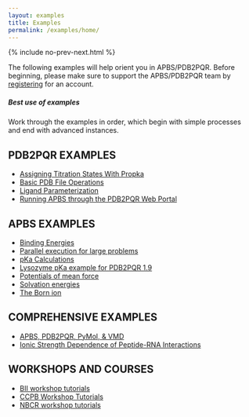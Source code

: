 ```yaml
---
layout: examples
title: Examples
permalink: /examples/home/
---
```



{% include no-prev-next.html %}



The following examples will help orient you in APBS/PDB2PQR.
Before beginning, please make sure to support the APBS/PDB2PQR team by [registering](https://docs.google.com/forms/d/1CsftV09vLGIxeMHwevGy8SDVYKoihs8EWLNjsbjxIRw/viewform) for an account.

<div class="note">
	<h5>Best use of examples</h5>
	<p>Work through the examples in order, which begin with simple processes and end with advanced instances.</p>
</div>



## PDB2PQR EXAMPLES
- <a href="{{site.baseurl}}/examples/assigning_titration_states_with_propka/">Assigning Titration States With Propka</a>
- <a href="{{site.baseurl}}/examples/basic_pdb_file_operations/">Basic PDB File Operations</a>
- <a href="{{site.baseurl}}/examples/ligand_parameterization/">Ligand Parameterization</a>
- <a href="{{site.baseurl}}/examples/running_apbs_through_pdb2pqr_web_portal/">Running APBS through the PDB2PQR Web Portal</a>



## APBS EXAMPLES
- <a href="{{site.baseurl}}/examples/binding_energies/">Binding Energies</a>
- <a href="{{site.baseurl}}/examples/Parallel_execution_for_large_problems/">Parallel execution for large problems</a>
- <a href="{{site.baseurl}}/examples/pKa_Calculations/">pKa Calculations</a>
- <a href="{{site.baseurl}}/examples/Lysozyme_pKa_example/">Lysozyme pKa example for PDB2PQR 1.9</a>
- <a href="{{site.baseurl}}/examples/Potentials_of_mean_force/">Potentials of mean force</a>
- <a href="{{site.baseurl}}/examples/Solvation_energies/">Solvation energies</a>
- <a href="{{site.baseurl}}/examples/The_Born_ion/">The Born ion</a>




## COMPREHENSIVE EXAMPLES
- <a href="{{site.baseurl}}/examples/comp_tut/">APBS, PDB2PQR, PyMol, & VMD</a>
- <a href="{{site.baseurl}}/examples/Protein-Rna_Tutorial/">Ionic Strength Dependence of Peptide-RNA Interactions</a>

## WORKSHOPS AND COURSES
- <a href="{{site.baseurl}}/examples/BII_workshop_tutorials/">BII workshop tutorials</a>
- <a href="{{site.baseurl}}/examples/CCPBworkshop/">CCPB Workshop Tutorials</a>
- <a href="{{site.baseurl}}/examples/NBCR_workshop_tutorials/">NBCR workshop tutorials</a>

<!---
## Tips, Notes, and Warnings

Throughout this guide there are several pieces of information that can make APBS and PDB2PQR easier to use.  

<div class="note">
	<h5>Tips help you get more from APBS &amp; PDB2PQR</h5>
	<p>These are tips and tricks that will help you use the APBS software more effectively.</p>
</div>

<div class="note info">
	<h5>Notes are handy pieces of information</h5>
	<p>These are for the extra tidbits sometimes necessary to understand APBS &amp; PDB2PQR.</p>
</div>

<div class="note warning">
	<h5>Warnings help you to not break things</h5>
	<p>Be aware of these messages if you wish to have a successful use of the software.</p>
</div>

-->
